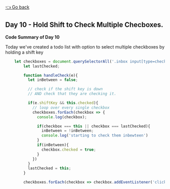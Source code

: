 [👈 Go back](../readme.md)

## Day 10 - Hold Shift to Check Multiple Checboxes.

**Code Summary of Day 10**

Today we've created a todo list with option to select multiple checkboxes by holding a shift key

```javascript
    let checkboxes = document.querySelectorAll('.inbox input[type=checkbox]');
        let lastChecked; 

        function handleCheck(e){
          let inBetween = false; 

          // check if the shift key is down
          // AND check that they are checking it.

          if(e.shiftKey && this.checked){
            // loop over every single checkbox
            checkboxes.forEach(checkbox => {
              console.log(checkbox);

              if(checkbox === this || checkbox === lastChecked){
                inBetween = !inBetween; 
                console.log('starting to check them inbewteen')
              }
              if(inBetween){
                checkbox.checked = true; 
              }
            })
          }
          lastChecked = this;
        }

        checkboxes.forEach(checkbox => checkbox.addEventListener('click', handleCheck));

```